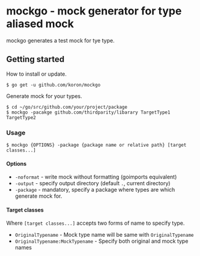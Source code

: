 # mockgo - mock generator for type aliased mock

mockgo generates a test mock for tye type.

## Getting started

How to install or update.

```console
$ go get -u github.com/koron/mockgo
```

Generate mock for your types.

```console
$ cd ~/go/src/github.com/your/project/package
$ mockgo -pacakge github.com/thirdparity/libarary TargetType1 TargetType2
```

### Usage

```console
$ mockgo {OPTIONS} -package {package name or relative path} [target classes...]
```

#### Options

*   `-noformat` - write mock without formatting (goimports equivalent)
*   `-output` - specify output directory (default `.`, current directory)
*   `-package` - mandatory, specify a package where types are which generate
    mock for.

#### Target classes

Where `[target classes...]` accepts two forms of name to specify type.

*   `OriginalTypename` - Mock type name will be same with `OriginalTypename`
*   `OriginalTypename:MockTypename` - Specify both original and mock type names
